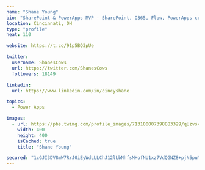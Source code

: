 ```yaml
---
name: "Shane Young"
bio: "SharePoint & PowerApps MVP - SharePoint, O365, Flow, PowerApps consulting? @PowerApps911 | Pure Snark? You found it."
location: Cincinnati, OH
type: "profile"
heat: 110

website: https://t.co/91p5BQ3pUe

twitter:
  username: ShanesCows
  url: https://twitter.com/ShanesCows
  followers: 18149

linkedin:
  url: https://www.linkedin.com/in/cincyshane

topics:
  - Power Apps

images:
  - url: https://pbs.twimg.com/profile_images/713100007398883329/qUzvsvQ3_400x400.jpg
    width: 400
    height: 400
    isCached: true
    title: "Shane Young"

secured: "1cGJI3DV8mW7RrJ0iEyWdLLLChJ12lLbNhfsMHofNU1xz7VdQGNZ8+pjN5puM19TRl81hCB9eqyxJFO62y4e0Uc0ii09dIhgIudHxnlTDG6YkN+W8/QGQeLS87BH6kwxv0posYlA5jG1iHanOgGdnL8VPPNqVazNPEHCEgMWyqC2P2DOJ4Vq3OiyallhUgrpnC8Y0yAYP2T6DjhclT8xHqgooOAAN4MyTHeCIffG+gcoqXwhINUEYinettOunLqbIyEOA3jgyPpkwV4eUdICINH6Ye8pajtSPlvTnwvFjjb0kFEaWdD/TDgNCi9IZCDjPKw2AG9sBa7brUryKJvaGn9sHGnzA3zxsgRseLmIStPuCFJJR0WNkKh2/6aMZZnGvwnVfJ3ZIoOHfovI0kIPC2OoGWECcp1WK0Al0+3FQZA=;6Jma0YdD9oND71rvNqEQsQ=="
---
```


